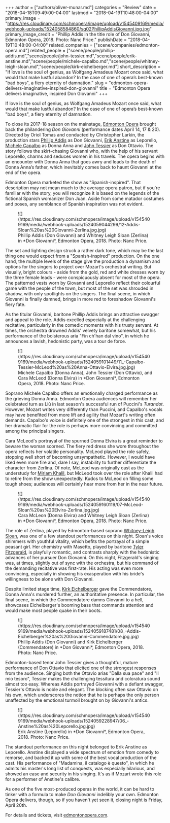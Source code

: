 +++
author = ["authors/oliver-munar.md"]
categories = "Review"
date = "2018-04-18T09:49:00-04:00"
lastmod = "2018-04-19T10:48:00-04:00"
primary_image = "https://res.cloudinary.com/schmopera/image/upload/v1545409169/media/webhook-uploads/1524058584860/sq02PhillipAddisGiovanni.jpg.jpg"
primary_image_credit = "Phillip Addis in the title role of Don Giovanni, Edmonton Opera, 2018. Photo: Nanc Price."
publishDate = "2018-04-19T10:48:00-04:00"
related_companies = ["scene/companies/edmonton-opera.md"]
related_people = ["scene/people/phillip-addis.md","scene/people/john-tessier.md","scene/people/erik-anstine.md","scene/people/michele-capalbo.md","scene/people/whitney-leigh-sloan.md","scene/people/kirk-eichelberger.md"]
short_description = "If love is the soul of genius, as Wolfgang Amadeus Mozart once said, what would that make lustful abandon? In the case of one of opera’s best-known &quot;bad boys&quot;, a fiery eternity of damnation."
slug = "edmonton-opera-delivers-imaginative-inspired-don-giovanni"
title = "Edmonton Opera delivers imaginative, inspired Don Giovanni"
+++

If love is the soul of genius, as Wolfgang Amadeus Mozart once said, what would that make lustful abandon? In the case of one of opera’s best-known "bad boys", a fiery eternity of damnation.

To close its 2017-18 season on the mainstage, [Edmonton Opera](/scene/companies/edmonton-opera/) brought back the philandering *Don Giovanni* (performance dates April 14, 17 & 20). Directed by Oriol Tomas and conducted by Christopher Larkin, the production stars [Phillip Addis](/scene/people/phillip-addis/) as Don Giovanni, [Erik Anstine](/scene/people/erik-anstine/) as Leporello, [Michele Capalbo](/scene/people/michele-capalbo/) as Donna Anna and [John Tessier](/scene/people/john-tessier/) as Don Ottavio. The story follows the skirt-chasing Giovanni who, with the help of his servant Leporello, charms and seduces women in his travels. The opera begins with an encounter with Donna Anna that goes awry and leads to the death of Donna Anna’s father, which inevitably comes back to haunt Giovanni at the end of the opera.

Edmonton Opera marketed the show as "Spanish-inspired". That description may not mean much to the average opera patron, but if you're familiar with the story, you will recognize it is based on the legends of the fictional Spanish womanizer Don Juan. Aside from some matador costumes and poses, any semblance of Spanish inspiration was not evident.

<figure data-type="image">
![](https://res.cloudinary.com/schmopera/image/upload/v1545409169/media/webhook-uploads/1524059044299/12-Addis-Sloan%20as%20Giovanni-Zerlina.jpg.jpg)
<figcaption>Phillip Addis (Don Giovanni) and Whitney Leigh Sloan (Zerlina) in *Don Giovanni*, Edmonton Opera, 2018. Photo: Nanc Price.</figcaption>
</figure>

The set and lighting design struck a rather dark tone, which may be the last thing one would expect from a "Spanish-inspired" production. On the one hand, the multiple levels of the stage give the production a dynamism and options for the singers to project over Mozart's orchestral writing. But visually, bright colours - aside from the gold, red and white dresses worn by the three female leads - were conspicuously absent for most of the opera. The patterned vests worn by Giovanni and Leporello reflect their colourful game with the people of the town, but most of the set was shrouded in shadow, with only spotlights on the singers. The final scene, in which Giovanni is finally damned, brings in more red to foreshadow Giovanni's fiery fate.

As the titular Giovanni, baritone Phillip Addis brings an attractive swagger and appeal to the role. Addis excelled especially at the challenging recitative, particularly in the comedic moments with his trusty servant. At times, the orchestra drowned Addis' velvety baritone somewhat, but his performance of the boisterous aria "Fin ch'han dal vino", in which he announces a lavish, hedonistic party, was a tour de force.

<figure data-type="image">
![](https://res.cloudinary.com/schmopera/image/upload/v1545409169/media/webhook-uploads/1524059101449/11_-Capalbo-Tessier-McLeod%20as%20Anna-Ottavio-Elvira.jpg.jpg)
<figcaption>Michele Capalbo (Donna Anna), John Tessier (Don Ottavio), and Cara McLeod (Donna Elvira) in *Don Giovanni*, Edmonton Opera, 2018. Photo: Nanc Price.</figcaption>
</figure>

Soprano Michele Capalbo offers an emotionally charged performance as the grieving Donna Anna. Edmonton Opera audiences will remember her celebrated turn as Liù in last season's successful run of Puccini's *Turandot*. However, Mozart writes very differently than Puccini, and Capalbo's vocals may have benefited from more lift and agility that Mozart's writing often demands. Capalbo's voice is definitely one of the strongest in this cast, and her dramatic flair for the role is perhaps more convincing and committed among the principal singers.

Cara McLeod's portrayal of the spurned Donna Elvira is a great reminder to beware the woman scorned. The fiery red dress she wore throughout the opera reflects her volatile personality. McLeod played the role safely, stopping well short of becoming unsympathetic. However, I would have liked even more fire and, dare I say, instability to further differentiate the character from Zerlina. Of note, McLeod was originally cast as the understudy for [Miriam Khalil](/scene/people/miriam-khalil/), but McLeod took over the role after Khalil had to retire from the show  unexpectedly. Kudos to McLeod on filling some tough shoes; audiences will certainly hear more from her in the near future.

<figure data-type="image">
![](https://res.cloudinary.com/schmopera/image/upload/v1545409169/media/webhook-uploads/1524059160119/07-McLeod-Sloan%20as%20Elvira-Zerlina.jpg.jpg)
<figcaption>Cara McLeon (Donna Elvira) and Whitney Leigh Sloan (Zerlina) in *Don Giovanni*, Edmonton Opera, 2018. Photo: Nanc Price.</figcaption>
</figure>

The role of Zerlina, played by Edmonton-based soprano [Whitney-Leigh Sloan](/scene/people/whitney-leigh-sloan/), was one of a few standout performances on this night. Sloan's voice shimmers with youthful vitality, which befits the portrayal of a simple peasant girl. Her chemistry with Masetto, played by baritone [Tyler Fitzgerald](/scene/people/tyler-fitzgerald/), is playfully romantic, and contrasts sharply with the hedonistic advances of her pursuer Don Giovanni. On this night, Fitzgerald's singing was, at times, slightly out of sync with the orchestra, but his command of the demanding recitative was first-rate. His acting was even more convincing, especially in showing his exasperation with his bride's willingness to be alone with Don Giovanni.

Despite limited stage time, [Kirk Eichelberger](/scene/people/kirk-eichelberger/) gave the Commendatore, Donna Anna's murdered further, an authoritative presence. In particular, the final scene, in which the Commendatore damns Giovanni to a hell, showcases Eichelberger's booming bass that commands attention and would make most people quake in their boots.

<figure data-type="image">
![](https://res.cloudinary.com/schmopera/image/upload/v1545409169/media/webhook-uploads/1524059187481/08_-Addis-Eichelberger%20as%20Giovanni-Commendatore.jpg.jpg)
<figcaption>Phillip Addis (Don Giovanni) and Kirk Eichelberger (Commendatore) in *Don Giovanni*, Edmonton Opera, 2018. Photo: Nanc Price.</figcaption>
</figure>

Edmonton-based tenor John Tessier gives a thoughtful, mature performance of Don Ottavio that elicited one of the strongest responses from the audience. Singing both the Ottavio arias "Dalla sua pace" and "Il mio tesoro", Tessier makes the challenging tessitura and coloratura sound almost too easy. Whereas Addis portrayed Giovanni with a defiant swagger, Tessier's Ottavio is noble and elegant. The blocking often saw Ottavio on his own, which underscores the notion that he is perhaps the only person unaffected by the emotional turmoil brought on by Giovanni's antics.

<figure data-type="image">
![](https://res.cloudinary.com/schmopera/image/upload/v1545409169/media/webhook-uploads/1524059228947/06_-Anstine%20as%20Leporello.jpg.jpg)
<figcaption>Erik Anstine (Leporello) in *Don Giovanni*, Edmonton Opera, 2018. Photo: Nanc Price.</figcaption>
</figure>

The standout performance on this night belonged to Erik Anstine as Leporello. Anstine displayed a wide spectrum of emotion from comedy to remorse, and backed it up with some of the best vocal production of the cast. His performance of "Madamina, il catalogo è questo", in which he admits his master's long list of conquests, was especially hilarious, and showed an ease and security in his singing. It's as if Mozart wrote this role for a performer of Anstine's calibre.

As one of the five most-produced operas in the world, it can be hard to tinker with a formula to make *Don Giovanni* indelibly your own. Edmonton Opera delivers, though, so if you haven't yet seen it, closing night is Friday, April 20th. 

For details and tickets, visit [edmontonopera.com](https://www.edmontonopera.com/).
